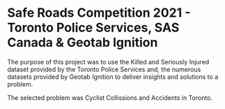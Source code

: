 # Safe Roads Competition 2021 - Toronto Police Services, SAS Canada & Geotab Ignition

The purpose of this project was to use the Killed and Seriously Injured dataset provided by the Toronto Police Services and, the numerous datasets provided by Geotab Ignition to deliver insights and solutions to a problem. 

The selected problem was Cyclist Collissions and Accidents in Toronto. 


